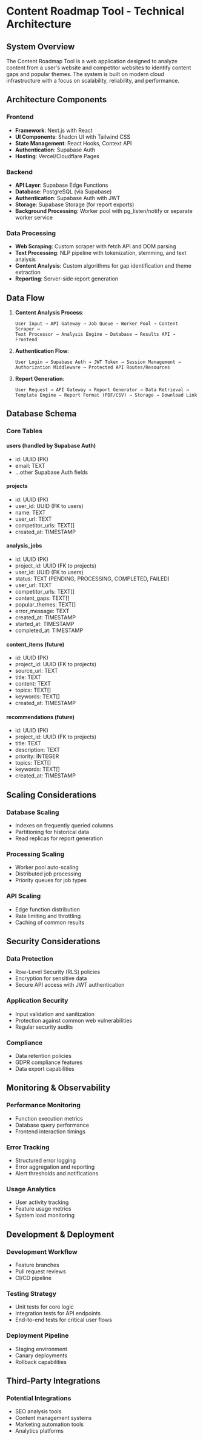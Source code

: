 # Content Roadmap Tool - Technical Architecture

## System Overview

The Content Roadmap Tool is a web application designed to analyze content from a user's website and competitor websites to identify content gaps and popular themes. The system is built on modern cloud infrastructure with a focus on scalability, reliability, and performance.

## Architecture Components

### Frontend
- **Framework**: Next.js with React
- **UI Components**: Shadcn UI with Tailwind CSS
- **State Management**: React Hooks, Context API
- **Authentication**: Supabase Auth
- **Hosting**: Vercel/Cloudflare Pages

### Backend
- **API Layer**: Supabase Edge Functions
- **Database**: PostgreSQL (via Supabase)
- **Authentication**: Supabase Auth with JWT
- **Storage**: Supabase Storage (for report exports)
- **Background Processing**: Worker pool with pg_listen/notify or separate worker service

### Data Processing
- **Web Scraping**: Custom scraper with fetch API and DOM parsing
- **Text Processing**: NLP pipeline with tokenization, stemming, and text analysis
- **Content Analysis**: Custom algorithms for gap identification and theme extraction
- **Reporting**: Server-side report generation

## Data Flow

1. **Content Analysis Process**:
   ```
   User Input → API Gateway → Job Queue → Worker Pool → Content Scraper →
   Text Processor → Analysis Engine → Database → Results API → Frontend
   ```

2. **Authentication Flow**:
   ```
   User Login → Supabase Auth → JWT Token → Session Management →
   Authorization Middleware → Protected API Routes/Resources
   ```

3. **Report Generation**:
   ```
   User Request → API Gateway → Report Generator → Data Retrieval →
   Template Engine → Report Format (PDF/CSV) → Storage → Download Link
   ```

## Database Schema

### Core Tables

#### users (handled by Supabase Auth)
- id: UUID (PK)
- email: TEXT
- ...other Supabase Auth fields

#### projects
- id: UUID (PK)
- user_id: UUID (FK to users)
- name: TEXT
- user_url: TEXT
- competitor_urls: TEXT[]
- created_at: TIMESTAMP

#### analysis_jobs
- id: UUID (PK)
- project_id: UUID (FK to projects)
- user_id: UUID (FK to users)
- status: TEXT (PENDING, PROCESSING, COMPLETED, FAILED)
- user_url: TEXT
- competitor_urls: TEXT[]
- content_gaps: TEXT[]
- popular_themes: TEXT[]
- error_message: TEXT
- created_at: TIMESTAMP
- started_at: TIMESTAMP
- completed_at: TIMESTAMP

#### content_items (future)
- id: UUID (PK)
- project_id: UUID (FK to projects)
- source_url: TEXT
- title: TEXT
- content: TEXT
- topics: TEXT[]
- keywords: TEXT[]
- created_at: TIMESTAMP

#### recommendations (future)
- id: UUID (PK)
- project_id: UUID (FK to projects)
- title: TEXT
- description: TEXT
- priority: INTEGER
- topics: TEXT[]
- keywords: TEXT[]
- created_at: TIMESTAMP

## Scaling Considerations

### Database Scaling
- Indexes on frequently queried columns
- Partitioning for historical data
- Read replicas for report generation

### Processing Scaling
- Worker pool auto-scaling
- Distributed job processing
- Priority queues for job types

### API Scaling
- Edge function distribution
- Rate limiting and throttling
- Caching of common results

## Security Considerations

### Data Protection
- Row-Level Security (RLS) policies
- Encryption for sensitive data
- Secure API access with JWT authentication

### Application Security
- Input validation and sanitization
- Protection against common web vulnerabilities
- Regular security audits

### Compliance
- Data retention policies
- GDPR compliance features
- Data export capabilities

## Monitoring & Observability

### Performance Monitoring
- Function execution metrics
- Database query performance
- Frontend interaction timings

### Error Tracking
- Structured error logging
- Error aggregation and reporting
- Alert thresholds and notifications

### Usage Analytics
- User activity tracking
- Feature usage metrics
- System load monitoring

## Development & Deployment

### Development Workflow
- Feature branches
- Pull request reviews
- CI/CD pipeline

### Testing Strategy
- Unit tests for core logic
- Integration tests for API endpoints
- End-to-end tests for critical user flows

### Deployment Pipeline
- Staging environment
- Canary deployments
- Rollback capabilities

## Third-Party Integrations

### Potential Integrations
- SEO analysis tools
- Content management systems
- Marketing automation tools
- Analytics platforms 